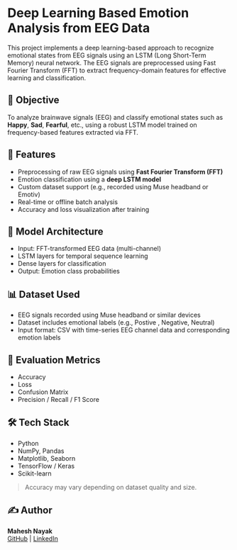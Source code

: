 # Deep Learning Based Emotion Analysis from EEG Data

This project implements a deep learning-based approach to recognize emotional states from EEG signals using an LSTM (Long Short-Term Memory) neural network. The EEG signals are preprocessed using Fast Fourier Transform (FFT) to extract frequency-domain features for effective learning and classification.

## 🧠 Objective

To analyze brainwave signals (EEG) and classify emotional states such as **Happy**, **Sad**, **Fearful**, etc., using a robust LSTM model trained on frequency-based features extracted via FFT.

## 📌 Features

- Preprocessing of raw EEG signals using **Fast Fourier Transform (FFT)**
- Emotion classification using a **deep LSTM model**
- Custom dataset support (e.g., recorded using Muse headband or Emotiv)
- Real-time or offline batch analysis
- Accuracy and loss visualization after training

## 🧪 Model Architecture

- Input: FFT-transformed EEG data (multi-channel)
- LSTM layers for temporal sequence learning
- Dense layers for classification
- Output: Emotion class probabilities


## 📊 Dataset Used

- EEG signals recorded using Muse headband or similar devices
- Dataset includes emotional labels (e.g., Postive , Negative, Neutral)
- Input format: CSV with time-series EEG channel data and corresponding emotion labels

## 🧪 Evaluation Metrics

- Accuracy
- Loss
- Confusion Matrix
- Precision / Recall / F1 Score

## 🛠️ Tech Stack

- Python
- NumPy, Pandas
- Matplotlib, Seaborn
- TensorFlow / Keras
- Scikit-learn

> Accuracy may vary depending on dataset quality and size.

## ✍️ Author

**Mahesh Nayak**  
[GitHub](https://github.com/mahesh-nayak53) | [LinkedIn](https://www.linkedin.com/in/mahesh-nayak-008159281/)


